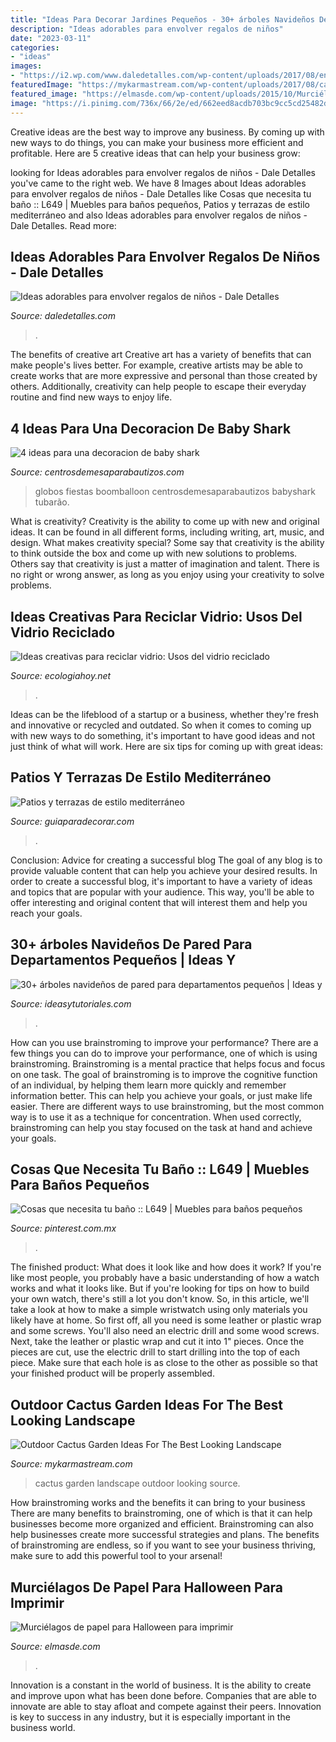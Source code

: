 ```yaml
---
title: "Ideas Para Decorar Jardines Pequeños - 30+ árboles Navideños De Pared Para Departamentos Pequeños"
description: "Ideas adorables para envolver regalos de niños"
date: "2023-03-11"
categories:
- "ideas"
images:
- "https://i2.wp.com/www.daledetalles.com/wp-content/uploads/2017/08/envolturas-de-animales9.jpg"
featuredImage: "https://mykarmastream.com/wp-content/uploads/2017/08/cactus-garden-10.jpeg"
featured_image: "https://elmasde.com/wp-content/uploads/2015/10/Murciélagos-de-papel-para-Halloween-para-imprimir8.jpg"
image: "https://i.pinimg.com/736x/66/2e/ed/662eed8acdb703bc9cc5cd25482d3dab.jpg"
---
```



Creative ideas are the best way to improve any business. By coming up with new ways to do things, you can make your business more efficient and profitable. Here are 5 creative ideas that can help your business grow: 

	

		
looking for Ideas adorables para envolver regalos de niños - Dale Detalles you've came to the right web. We have 8 Images about Ideas adorables para envolver regalos de niños - Dale Detalles like Cosas que necesita tu baño :: L649 | Muebles para baños pequeños, Patios y terrazas de estilo mediterráneo and also Ideas adorables para envolver regalos de niños - Dale Detalles. Read more:
		
    
## Ideas Adorables Para Envolver Regalos De Niños - Dale Detalles

<img loading=lazy src="https://i2.wp.com/www.daledetalles.com/wp-content/uploads/2017/08/envolturas-de-animales9.jpg" onerror="this.onerror=null;this.src='https://tse4.mm.bing.net/th?id=OIP.N1GA9aGBqo1Do9PQoB0hLgHaMQ&amp;pid=15.1';" alt="Ideas adorables para envolver regalos de niños - Dale Detalles">

_Source: daledetalles.com_

>. 

	

The benefits of creative art
Creative art has a variety of benefits that can make people's lives better. For example, creative artists may be able to create works that are more expressive and personal than those created by others. Additionally, creativity can help people to escape their everyday routine and find new ways to enjoy life.

    
## 4 Ideas Para Una Decoracion De Baby Shark

<img loading=lazy src="https://centrosdemesaparabautizos.com/wp-content/uploads/2020/06/hermosa-decoracion-de-baby-shark-.jpg" onerror="this.onerror=null;this.src='https://tse4.mm.bing.net/th?id=OIP.uezisIXYZMg7OIzffs69jgAAAA&amp;pid=15.1';" alt="4 ideas para una decoracion de baby shark">

_Source: centrosdemesaparabautizos.com_

>globos fiestas boomballoon centrosdemesaparabautizos babyshark tubarão. 

	

What is creativity?
Creativity is the ability to come up with new and original ideas. It can be found in all different forms, including writing, art, music, and design. What makes creativity special? Some say that creativity is the ability to think outside the box and come up with new solutions to problems. Others say that creativity is just a matter of imagination and talent. There is no right or wrong answer, as long as you enjoy using your creativity to solve problems.

    
## Ideas Creativas Para Reciclar Vidrio: Usos Del Vidrio Reciclado

<img loading=lazy src="https://ecologiahoy.net/wp-content/uploads/2014/09/vidrioincreibles-ideas-creativas-para-reciclar-botellas-de-vidrio-17.jpg" onerror="this.onerror=null;this.src='https://tse2.mm.bing.net/th?id=OIP.xhefbkt9Ow-h6ga068HWqwHaLI&amp;pid=15.1';" alt="Ideas creativas para reciclar vidrio: Usos del vidrio reciclado">

_Source: ecologiahoy.net_

>. 

	

Ideas can be the lifeblood of a startup or a business, whether they're fresh and innovative or recycled and outdated. So when it comes to coming up with new ways to do something, it's important to have good ideas and not just think of what will work. Here are six tips for coming up with great ideas:

    
## Patios Y Terrazas De Estilo Mediterráneo

<img loading=lazy src="http://www.guiaparadecorar.com/wp-content/uploads/2015/01/estilo-mediterraneo-14.jpg" onerror="this.onerror=null;this.src='https://tse1.mm.bing.net/th?id=OIP.zkCLyBZhgDcnfW3mZtHatQHaKq&amp;pid=15.1';" alt="Patios y terrazas de estilo mediterráneo">

_Source: guiaparadecorar.com_

>. 

	

Conclusion: Advice for creating a successful blog
The goal of any blog is to provide valuable content that can help you achieve your desired results. In order to create a successful blog, it's important to have a variety of ideas and topics that are popular with your audience. This way, you'll be able to offer interesting and original content that will interest them and help you reach your goals.

    
## 30+ árboles Navideños De Pared Para Departamentos Pequeños | Ideas Y

<img loading=lazy src="https://ideasytutoriales.com/wp-content/uploads/2018/11/Arbol-de-Navidad-para-Pared-11.jpg" onerror="this.onerror=null;this.src='https://tse2.mm.bing.net/th?id=OIP.kR0yxfwECtw2b6ke63CNpgDIEs&amp;pid=15.1';" alt="30+ árboles navideños de pared para departamentos pequeños | Ideas y">

_Source: ideasytutoriales.com_

>. 

	

How can you use brainstroming to improve your performance?
There are a few things you can do to improve your performance, one of which is using brainstroming. Brainstroming is a mental practice that helps focus and focus on one task. The goal of brainstroming is to improve the cognitive function of an individual, by helping them learn more quickly and remember information better. This can help you achieve your goals, or just make life easier. There are different ways to use brainstroming, but the most common way is to use it as a technique for concentration. When used correctly, brainstroming can help you stay focused on the task at hand and achieve your goals.

    
## Cosas Que Necesita Tu Baño :: L649 | Muebles Para Baños Pequeños

<img loading=lazy src="https://i.pinimg.com/736x/66/2e/ed/662eed8acdb703bc9cc5cd25482d3dab.jpg" onerror="this.onerror=null;this.src='https://tse1.mm.bing.net/th?id=OIP.GAo9AoU10iXNM9v0-1FfswHaKC&amp;pid=15.1';" alt="Cosas que necesita tu baño :: L649 | Muebles para baños pequeños">

_Source: pinterest.com.mx_

>. 

	

The finished product: What does it look like and how does it work?
If you're like most people, you probably have a basic understanding of how a watch works and what it looks like. But if you're looking for tips on how to build your own watch, there's still a lot you don't know.  So, in this article, we'll take a look at how to make a simple wristwatch using only materials you likely have at home. 
So first off, all you need is some leather or plastic wrap and some screws. You'll also need an electric drill and some wood screws. Next, take the leather or plastic wrap and cut it into 1" pieces. Once the pieces are cut, use the electric drill to start drilling into the top of each piece. Make sure that each hole is as close to the other as possible so that your finished product will be properly assembled.

    
## Outdoor Cactus Garden Ideas For The Best Looking Landscape

<img loading=lazy src="https://mykarmastream.com/wp-content/uploads/2017/08/cactus-garden-10.jpeg" onerror="this.onerror=null;this.src='https://tse4.mm.bing.net/th?id=OIP.6nNeH__ofZESUzctsTT2WAHaLH&amp;pid=15.1';" alt="Outdoor Cactus Garden Ideas For The Best Looking Landscape">

_Source: mykarmastream.com_

>cactus garden landscape outdoor looking source. 

	

How brainstroming works and the benefits it can bring to your business
There are many benefits to brainstroming, one of which is that it can help businesses become more organized and efficient. Brainstroming can also help businesses create more successful strategies and plans. The benefits of brainstroming are endless, so if you want to see your business thriving, make sure to add this powerful tool to your arsenal!

    
## Murciélagos De Papel Para Halloween Para Imprimir

<img loading=lazy src="https://elmasde.com/wp-content/uploads/2015/10/Murciélagos-de-papel-para-Halloween-para-imprimir8.jpg" onerror="this.onerror=null;this.src='https://tse4.mm.bing.net/th?id=OIP.IxEHjsFkGhhEWygic4-xtQHaHa&amp;pid=15.1';" alt="Murciélagos de papel para Halloween para imprimir">

_Source: elmasde.com_

>. 

	

Innovation is a constant in the world of business. It is the ability to create and improve upon what has been done before. Companies that are able to innovate are able to stay afloat and compete against their peers. Innovation is key to success in any industry, but it is especially important in the business world.

